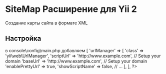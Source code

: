 <h1>SiteMap Расширение для Yii 2</h1>
Создание карты сайта в формате XML
<h2>Настройка</h2>
в console\config\main.php добавляем
<?php
    'components' => [
        'urlManager' => [
            'class' => 'yii\web\UrlManager',
            'scriptUrl' => 'http://www.example.com', // Setup your domain
            'baseUrl' => 'http://www.example.com', // Setup your domain
            'enablePrettyUrl' => true,
            'showScriptName' => false,
            // ...
        ],
    ],
?>

